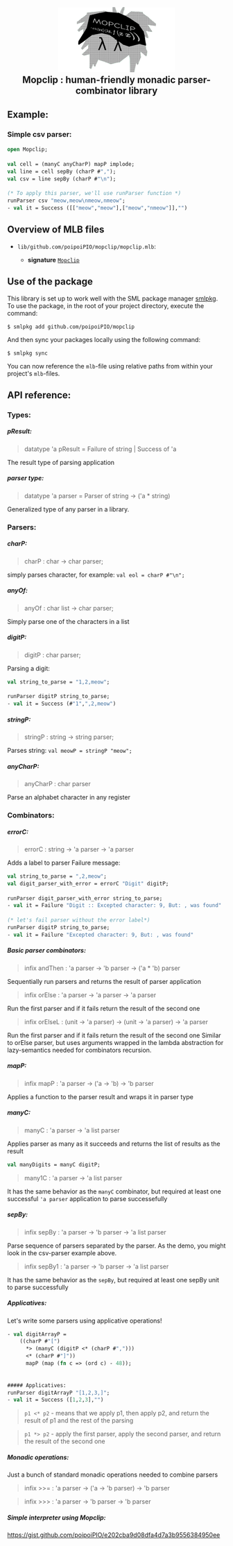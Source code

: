 <h2 align="center">
    <a href="https://github.com/poipoiPIO/mopclip" target="blank_">
        <img height="150" alt="Mopclip" src="https://raw.githubusercontent.com/poipoiPIO/mopclip/master/res/New Projectqw.svg" />
    </a>
    <br>
    Mopclip : human-friendly monadic parser-combinator library
</h2>

## Example:

### Simple csv parser:
```sml
open Mopclip;

val cell = (manyC anyCharP) mapP implode;
val line = cell sepBy (charP #",");
val csv = line sepBy (charP #"\n");

(* To apply this parser, we'll use runParser function *)
runParser csv "meow,meow\nmeow,nmeow";
- val it = Success ([["meow","meow"],["meow","nmeow"]],"")
```

## Overview of MLB files

- `lib/github.com/poipoiPIO/mopclip/mopclip.mlb`:

  - **signature** [`Mopclip`](lib/github.com/poipoiPIO/mopclip/lib.sml)

## Use of the package

This library is set up to work well with the SML package manager
[smlpkg](https://github.com/diku-dk/smlpkg).  To use the package, in
the root of your project directory, execute the command:

```
$ smlpkg add github.com/poipoiPIO/mopclip
```
And then sync your packages locally using the following command:

```
$ smlpkg sync
```

You can now reference the `mlb`-file using relative paths from within
your project's `mlb`-files.

## API reference:
### Types:
##### pResult:
> datatype 'a pResult = Failure of string | Success of 'a

The result type of parsing application

##### parser type:
> datatype 'a parser = Parser of string -> ('a * string) 

Generalized type of any parser in a library.

### Parsers:
##### charP:
> charP : char -> char parser;

simply parses character, for example: `val eol = charP #"\n";`
##### anyOf:
> anyOf : char list -> char parser;

Simply parse one of the characters in a list

##### digitP:
> digitP : char parser;

Parsing a digit:
```sml
val string_to_parse = "1,2,meow";

runParser digitP string_to_parse;
- val it = Success (#"1",",2,meow")
```

##### stringP:
> stringP : string -> string parser;

Parses string: `val meowP = stringP "meow";`

##### anyCharP:
> anyCharP : char parser

Parse an alphabet character in any register


### Combinators:
##### errorC:
> errorC : string -> 'a parser -> 'a parser

Adds a label to parser Failure message:
```sml
val string_to_parse = ",2,meow";
val digit_parser_with_error = errorC "Digit" digitP;

runParser digit_parser_with_error string_to_parse;
- val it = Failure "Digit :: Excepted character: 9, But: , was found"

(* let's fail parser without the error label*)
runParser digitP string_to_parse;
- val it = Failure "Excepted character: 9, But: , was found"
```

##### Basic parser combinators:
> infix andThen : 'a parser -> 'b parser -> ('a * 'b) parser

Sequentially run parsers and returns the result of parser application

> infix orElse : 'a parser -> 'a parser -> 'a parser

Run the first parser and if it fails return the result of the second one

> infix orElseL : (unit -> 'a parser) -> (unit -> 'a parser) -> 'a parser

Run the first parser and if it fails return the result of the second one
Similar to orElse parser, but uses arguments wrapped in the lambda abstraction for
lazy-semantics needed for combinators recursion.

##### mapP:
> infix mapP : 'a parser -> ('a -> 'b) -> 'b parser

Applies a function to the parser result and wraps it in parser type

##### manyC:
> manyC : 'a parser -> 'a list parser

Applies parser as many as it succeeds and returns the list of results as the result

```sml
val manyDigits = manyC digitP;
```

> many1C : 'a parser -> 'a list parser

It has the same behavior as the `manyC` combinator, but required at least one successful `'a parser` application to parse successefully

##### sepBy:
> infix sepBy : 'a parser -> 'b parser -> 'a list parser

Parse sequence of parsers separated by the parser. As the demo, you might look in the csv-parser example above.

> infix sepBy1 : 'a parser -> 'b parser -> 'a list parser

It has the same behavior as the `sepBy`, but required at least one sepBy unit to parse successfully

##### Applicatives:
Let's write some parsers using applicative operations!
```sml
- val digitArrayP = 
    ((charP #"[")
      *> (manyC (digitP <* (charP #",")))
      <* (charP #"]"))
      mapP (map (fn c => (ord c) - 48));


##### Applicatives:
runParser digitArrayP "[1,2,3,]";
- val it = Success ([1,2,3],"")
```

> `p1 <* p2` - means that we apply p1, then apply p2, and return the result of p1 and the rest of the parsing 

> `p1 *> p2` - apply the first parser, apply the second parser, and return the result of the second one

##### Monadic operations:
Just a bunch of standard monadic operations needed to combine parsers

> infix >>= : 'a parser -> ('a -> 'b parser) -> 'b parser

> infix >>> : 'a parser -> 'b parser -> 'b parser


##### Simple interpreter using Mopclip:
https://gist.github.com/poipoiPIO/e202cba9d08dfa4d7a3b9556384950ee
